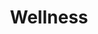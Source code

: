 ---
layout: category
id: wellness
permalink: /wellness/
title: Wellness
nav: true
nav-order: 3
intro: Nothing is quite as rewarding than heading to one of Germany’s famous spa towns. Indulge yourself, and your loved one if need be, in some of the finest wellness retreats in Europe...

banner:
  attribution: >
    <a href="#photo-link">Photo</a> by username / <a rel="nofollow" href="https://creativecommons.org/licenses/by/2.0/">CC BY</a>

feature:
  id: baden-baden
  title: Baden-Baden
  description: Baden-Baden is the most famous spa town in Germany, with an old-world grandeur and style unparalleled. Sink into the aristocratic set, where regal thermal baths sit alongside opera houses and colourful belle-epoque townhouses. If you can bear to tear yourself away from the thermal waters of Baden-Baden’s many spas, you can indulge in boutique shopping, Michelin dining, and sampling wines from the region that surrounds it. If that’s enough, head into the nearby Black Forest for truly beguiling outdoor adventure.
  airport: AIRPORT NAME
  image-attribution: >
    <a href="#photo-link">Photo</a> by username / <a rel="nofollow" href="https://creativecommons.org/licenses/by/2.0/">CC BY</a>
  topics:
    - id: spa
      title: Spa
      description: It was the Romans who first discovered Baden-Baden’s unique waters. Since then, the town has thrived as a wellness hotspot, attracting royalty and jet-setters for centuries. Join them – you deserve it after all. Head for timeless opulence at the famed Friedrichsbad, or sink into the pinnacle of spa refinement at the incredible Caracalla Spa. Or do both. Definitely both.
      image-attribution: >
        <a href="#photo-link">Photo</a> by username / <a rel="nofollow" href="https://creativecommons.org/licenses/by/2.0/">CC BY</a>
    - id: dining
      title: Dining
      description: "When a town attracts presidents and queens, it needs a selection of fine restaurants; Baden-Baden is set to whet the appetite of even the most discerning gourmet geek. For out-and-out finesse, head for Baden-Baden’s two Michelin-starred restaurants: Le Jardin de France and Röttele’s Restaurant in Neuweier Castle. And what to wash it down with? The surrounding vineyards produce an excellent Riesling, finished with the iconic Black Forest Gateau."
      image-attribution: >
        <a href="#photo-link">Photo</a> by username / <a rel="nofollow" href="https://creativecommons.org/licenses/by/2.0/">CC BY</a>
    - id: the-black-forest
      title: The Black Forest
      description: A fairytale landscape thick with ancient pine trees, the Black Forest is an iconic outdoor destination. Winding trails take in the dense canopies, flowing streams and tumbling waterfalls, for unforgettable views and storybook moments. Baden-Baden is the perfect springboard for adventures into the forest sprawl, conveniently located to get you quickly into the heart of the area’s most dramatic scenes.
      image-attribution: >
        <a href="#photo-link">Photo</a> by username / <a rel="nofollow" href="https://creativecommons.org/licenses/by/2.0/">CC BY</a>

destinations:
  - id: aachen
    title: Aachen
    description: In Aachen, history is palpable; it’s long, it’s grand, it’s rich and it’s pan-European. It was the Romans, once again, who spotted the thermal waters here and built a settlement, but it was Charlemagne who put Aachen on the map. The vast gothic spires of the cathedral signal the piety of Aachen’s medieval past, but nowadays it’s totally okay to indulge oneself in the hearty old town Brauhäuse and, of course, the exceptional spa facilities at lauded spots like Carolus Thermen.
    airport: AIRPORT NAME
    image-attribution: >
      <a href="#photo-link">Photo</a> by username / <a rel="nofollow" href="https://creativecommons.org/licenses/by/2.0/">CC BY</a>
  - id: wiesbaden
    title: Wiesbaden
    description: One of Europe’s oldest spa towns has plenty of experience with offering superlative wellness escapes. Walk bustling streets lined by art nouveau townhouses and neo-classical mansions, dipping in and out of boutiques and charming cafes that flank grand boulevards. Round off your day’s exploration with a dip in the old thermal springs, particularly the opulent and historic Kaiser Friedrich baths.
    airport: AIRPORT NAME
    image-attribution: >
      <a href="#photo-link">Photo</a> by username / <a rel="nofollow" href="https://creativecommons.org/licenses/by/2.0/">CC BY</a>
  - id: sylt
    title: Sylt
    description: Attached to the mainland by a narrow causeway, the small crescent island in the North Sea is a true escape from the hustle and bustle of daily life. A favourite amongst honeymooners, the rolling green-topped dunes, candy-striped lighthouses and thatched cottages that define the landscape create a peaceful setting for a wellness retreat. But there’s also glamour in abundance; boutique shopping, Michelin-starred restaurants and fashionable spa retreats make Sylt a perfect weekend sojourn for total revitalisation.
    airport: AIRPORT NAME
    image-attribution: >
      <a href="#photo-link">Photo</a> by username / <a rel="nofollow" href="https://creativecommons.org/licenses/by/2.0/">CC BY</a>
  - id: mainau
    title: Mainau
    description: Forget the bouquet, gift a whole flower island; or at least a visit. Mainau, an islet in the charming Lake Constance, is a technicolour wonder; wander the landscaped garden-island – dreamed up by the Bernadotte family – with a baroque castle thrown in for good measure. Steal a kiss in the enchanting Butterfly House and walk the gardens, with gorgeous lake views to one side and sprawling flower beds to the other.
    airport: AIRPORT NAME
    image-attribution: >
      <a href="#photo-link">Photo</a> by username / <a rel="nofollow" href="https://creativecommons.org/licenses/by/2.0/">CC BY</a>
---